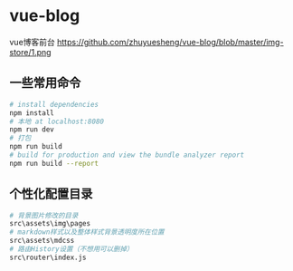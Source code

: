 # vue-blog
vue博客前台
https://github.com/zhuyuesheng/vue-blog/blob/master/img-store/1.png

## 一些常用命令

``` bash
# install dependencies
npm install
# 本地 at localhost:8080
npm run dev
# 打包
npm run build
# build for production and view the bundle analyzer report
npm run build --report
```

## 个性化配置目录

``` bash
# 背景图片修改的目录
src\assets\img\pages
# markdown样式以及整体样式背景透明度所在位置
src\assets\mdcss
# 路由History设置（不想用可以删掉）
src\router\index.js
```
